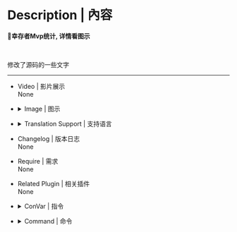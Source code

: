 # Description | 內容
**📌幸存者Mvp统计, 详情看图示**

<br>

修改了源码的一些文字

---
* Video | 影片展示
<br>None

* <details><summary>Image | 图示</summary>

	![survivor_mvp.smx](imgs/01.png) ![survivor_mvp.smx](imgs/02.png)
</details>

* <details><summary>Translation Support | 支持语言</summary>

	```
	简体中文
	```
</details>

* Changelog | 版本日志
<br>None

* Require | 需求
<br>None

* Related Plugin | 相关插件
<br>None

* <details><summary>ConVar | 指令</summary>

	* cfg/sourcemod/survivor_mvp.cfg
	```
	// 轮播时间间隔
	// Default: "240.0"
	// sm_mvp_time "240.0"
	```
</details>

* <details><summary>Command | 命令</summary>

	`sm_mvp`> 即时显示幸存者MVP统计信息
</details>